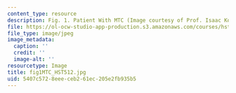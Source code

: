 ```yaml
---
content_type: resource
description: Fig. 1. Patient With MTC (Image courtesy of Prof. Isaac Kohane.)
file: https://ol-ocw-studio-app-production.s3.amazonaws.com/courses/hst-512-genomic-medicine-spring-2004/5407c5728eeeceb261ec205e2fb935b5_fig1MTC_HST512.jpg
file_type: image/jpeg
image_metadata:
  caption: ''
  credit: ''
  image-alt: ''
resourcetype: Image
title: fig1MTC_HST512.jpg
uid: 5407c572-8eee-ceb2-61ec-205e2fb935b5
---
```

